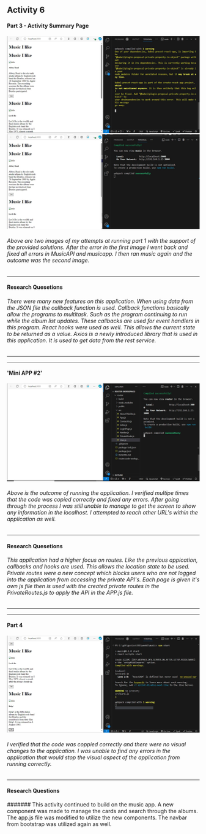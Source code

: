 ## Activity 6

#### Part 3 - Activity Summary Page
![Attempt1](solution1.jpg 'First attempt at solution 1.')
![Attempt2](solution1.2.jpg 'Second attempt at solution 2')

###### Above are two images of my attempts at running part 1 with the support of the provided solutions. After the error in the first image I went back and fixed all errors in MusicAPI and musicapp. I then ran music again and the outcome was the second image.

***

#### Research Quesetions
###### There were many new features on this application. When using data from the JSON file the callback function is used. Callback functions basically allow the programs to multitask. Such as the program continuing to run while the album list updates. These callbacks are used for event handlers in this program. React hooks were used as well. This allows the current state to be returned as a value. Axios is a newly introduced library that is used in this application. It is used to get data from the rest service.

***
***

#### 'Mini APP #2'
![app2](router.jpg 'App 2')
###### Above is the outcome of running the application. I verified multipe times that the code was copied correctly and fixed any errors. After going through the process I was still unable to manage to get the screen to show any information in the localhost. I attempted to reach other URL's within the application as well.
***

#### Research Quesetions
###### This application had a higher focus on routes. Like the previous appication, callbacks and hooks are used. This allows the location state to be used. Private routes were a new concept which blocks users who are not logged into the application from accessing the private API's. Each page is given it's own js file then is used with the created private routes in the PrivateRoutes.js to apply the API in the APP.js file.

***
***

#### Part 4
![App4](4.jpg 'Application 4')
###### I verified that the code was coppied correctly and there were no visual changes to the application. I was unable to find any errors in the application that would stop the visual aspect of the application from running correctly.
***
#### Research Questions
####### This activity continued to build on the music app. A new component was made to manage the cards and search through the albums. The app.js file was modified to utilize the new components. The navbar from bootstrap was utilized again as well.
